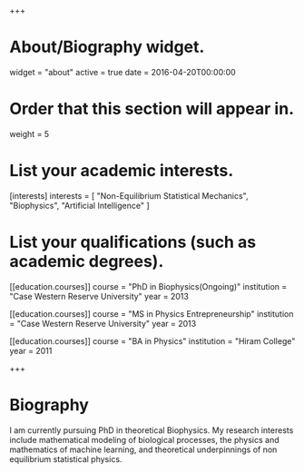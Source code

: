 +++
# About/Biography widget.
widget = "about"
active = true
date = 2016-04-20T00:00:00

# Order that this section will appear in.
weight = 5

# List your academic interests.
[interests]
  interests = [
    "Non-Equilibrium Statistical Mechanics",
    "Biophysics",
    "Artificial Intelligence"
  ]

# List your qualifications (such as academic degrees).
[[education.courses]]
  course = "PhD in Biophysics(Ongoing)"
  institution = "Case Western Reserve University"
  year = 2013

[[education.courses]]
  course = "MS in Physics Entrepreneurship"
  institution = "Case Western Reserve University"
  year = 2013

[[education.courses]]
  course = "BA in Physics"
  institution = "Hiram College"
  year = 2011

+++

# Biography

I am currently pursuing PhD in theoretical Biophysics. My research interests include mathematical modeling of biological processes, the physics and mathematics of machine learning, and theoretical underpinnings of non equilibrium statistical physics.
